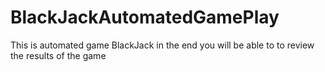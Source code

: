 # BlackJackAutomatedGamePlay
This is automated game BlackJack in the end you will be able to to review the results of the game 
